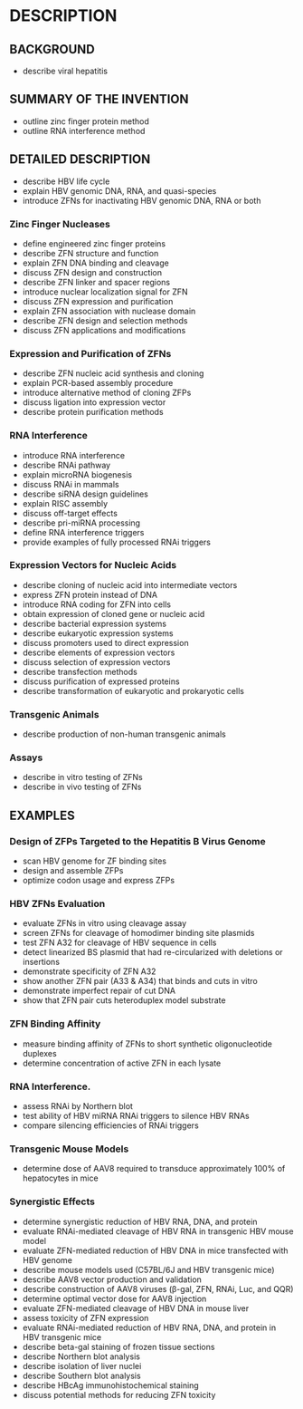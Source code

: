 # DESCRIPTION

## BACKGROUND

- describe viral hepatitis

## SUMMARY OF THE INVENTION

- outline zinc finger protein method
- outline RNA interference method

## DETAILED DESCRIPTION

- describe HBV life cycle
- explain HBV genomic DNA, RNA, and quasi-species
- introduce ZFNs for inactivating HBV genomic DNA, RNA or both

### Zinc Finger Nucleases

- define engineered zinc finger proteins
- describe ZFN structure and function
- explain ZFN DNA binding and cleavage
- discuss ZFN design and construction
- describe ZFN linker and spacer regions
- introduce nuclear localization signal for ZFN
- discuss ZFN expression and purification
- explain ZFN association with nuclease domain
- describe ZFN design and selection methods
- discuss ZFN applications and modifications

### Expression and Purification of ZFNs

- describe ZFN nucleic acid synthesis and cloning
- explain PCR-based assembly procedure
- introduce alternative method of cloning ZFPs
- discuss ligation into expression vector
- describe protein purification methods

### RNA Interference

- introduce RNA interference
- describe RNAi pathway
- explain microRNA biogenesis
- discuss RNAi in mammals
- describe siRNA design guidelines
- explain RISC assembly
- discuss off-target effects
- describe pri-miRNA processing
- define RNA interference triggers
- provide examples of fully processed RNAi triggers

### Expression Vectors for Nucleic Acids

- describe cloning of nucleic acid into intermediate vectors
- express ZFN protein instead of DNA
- introduce RNA coding for ZFN into cells
- obtain expression of cloned gene or nucleic acid
- describe bacterial expression systems
- describe eukaryotic expression systems
- discuss promoters used to direct expression
- describe elements of expression vectors
- discuss selection of expression vectors
- describe transfection methods
- discuss purification of expressed proteins
- describe transformation of eukaryotic and prokaryotic cells

### Transgenic Animals

- describe production of non-human transgenic animals

### Assays

- describe in vitro testing of ZFNs
- describe in vivo testing of ZFNs

## EXAMPLES

### Design of ZFPs Targeted to the Hepatitis B Virus Genome

- scan HBV genome for ZF binding sites
- design and assemble ZFPs
- optimize codon usage and express ZFPs

### HBV ZFNs Evaluation

- evaluate ZFNs in vitro using cleavage assay
- screen ZFNs for cleavage of homodimer binding site plasmids
- test ZFN A32 for cleavage of HBV sequence in cells
- detect linearized BS plasmid that had re-circularized with deletions or insertions
- demonstrate specificity of ZFN A32
- show another ZFN pair (A33 & A34) that binds and cuts in vitro
- demonstrate imperfect repair of cut DNA
- show that ZFN pair cuts heteroduplex model substrate

### ZFN Binding Affinity

- measure binding affinity of ZFNs to short synthetic oligonucleotide duplexes
- determine concentration of active ZFN in each lysate

### RNA Interference.

- assess RNAi by Northern blot
- test ability of HBV miRNA RNAi triggers to silence HBV RNAs
- compare silencing efficiencies of RNAi triggers

### Transgenic Mouse Models

- determine dose of AAV8 required to transduce approximately 100% of hepatocytes in mice

### Synergistic Effects

- determine synergistic reduction of HBV RNA, DNA, and protein
- evaluate RNAi-mediated cleavage of HBV RNA in transgenic HBV mouse model
- evaluate ZFN-mediated reduction of HBV DNA in mice transfected with HBV genome
- describe mouse models used (C57BL/6J and HBV transgenic mice)
- describe AAV8 vector production and validation
- describe construction of AAV8 viruses (β-gal, ZFN, RNAi, Luc, and QQR)
- determine optimal vector dose for AAV8 injection
- evaluate ZFN-mediated cleavage of HBV DNA in mouse liver
- assess toxicity of ZFN expression
- evaluate RNAi-mediated reduction of HBV RNA, DNA, and protein in HBV transgenic mice
- describe beta-gal staining of frozen tissue sections
- describe Northern blot analysis
- describe isolation of liver nuclei
- describe Southern blot analysis
- describe HBcAg immunohistochemical staining
- discuss potential methods for reducing ZFN toxicity

